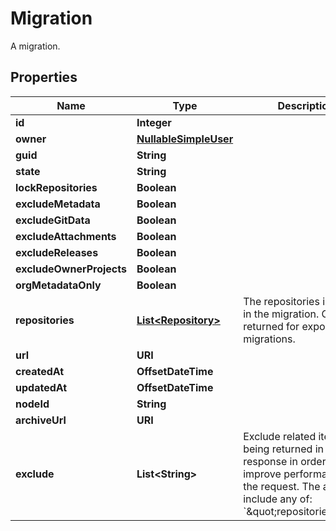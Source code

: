 

# Migration

A migration.

## Properties

| Name | Type | Description | Notes |
|------------ | ------------- | ------------- | -------------|
|**id** | **Integer** |  |  |
|**owner** | [**NullableSimpleUser**](NullableSimpleUser.md) |  |  |
|**guid** | **String** |  |  |
|**state** | **String** |  |  |
|**lockRepositories** | **Boolean** |  |  |
|**excludeMetadata** | **Boolean** |  |  |
|**excludeGitData** | **Boolean** |  |  |
|**excludeAttachments** | **Boolean** |  |  |
|**excludeReleases** | **Boolean** |  |  |
|**excludeOwnerProjects** | **Boolean** |  |  |
|**orgMetadataOnly** | **Boolean** |  |  |
|**repositories** | [**List&lt;Repository&gt;**](Repository.md) | The repositories included in the migration. Only returned for export migrations. |  |
|**url** | **URI** |  |  |
|**createdAt** | **OffsetDateTime** |  |  |
|**updatedAt** | **OffsetDateTime** |  |  |
|**nodeId** | **String** |  |  |
|**archiveUrl** | **URI** |  |  [optional] |
|**exclude** | **List&lt;String&gt;** | Exclude related items from being returned in the response in order to improve performance of the request. The array can include any of: &#x60;\&quot;repositories\&quot;&#x60;. |  [optional] |



